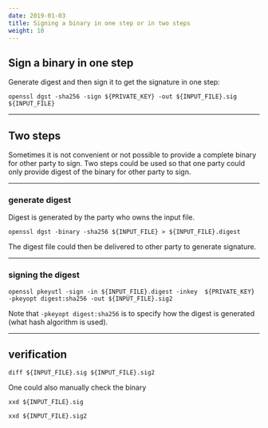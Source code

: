 ```yaml
---
date: 2019-01-03
title: Signing a binary in one step or in two steps
weight: 10
---
```


## Sign a binary in one step

Generate digest and then sign it to get the signature in one step:

```
openssl dgst -sha256 -sign ${PRIVATE_KEY} -out ${INPUT_FILE}.sig ${INPUT_FILE}
```

-------
## Two steps

Sometimes it is not convenient or not possible to provide a complete binary for
other party to sign. Two steps could be used so that one party could only
provide digest of the binary for other party to sign.

-------
###  generate digest

Digest is generated by the party who owns the input file.

```
openssl dgst -binary -sha256 ${INPUT_FILE} > ${INPUT_FILE}.digest
```

The digest file could then be delivered to other party to generate signature.

-------
### signing the digest

```
openssl pkeyutl -sign -in ${INPUT_FILE}.digest -inkey  ${PRIVATE_KEY}  -pkeyopt digest:sha256 -out ${INPUT_FILE}.sig2
```

Note that `-pkeyopt digest:sha256` is to specify how the digest is generated
(what hash algorithm is used).

-------
## verification

```
diff ${INPUT_FILE}.sig ${INPUT_FILE}.sig2
```

One could also manually check the binary

```
xxd ${INPUT_FILE}.sig
```

```
xxd ${INPUT_FILE}.sig2
```
